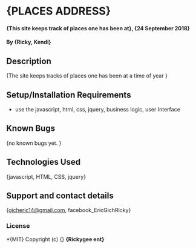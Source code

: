 # {PLACES ADDRESS}
#### {This site keeps track of places one has been at}, {24 September 2018}
#### By **{Ricky, Kendi}**
## Description
{The site keeps tracks of places one has been at a time of year }
## Setup/Installation Requirements
* use the javascript, html, css, jquery, business logic, user Interface
## Known Bugs
{no known bugs yet. }
## Technologies Used
{javascript, HTML, CSS, jquery}
## Support and contact details
{gicheric14@gmail.com, facebook_EricGichRicky}
### License
*{MIT}
Copyright (c) {} **{Rickygee ent}**
